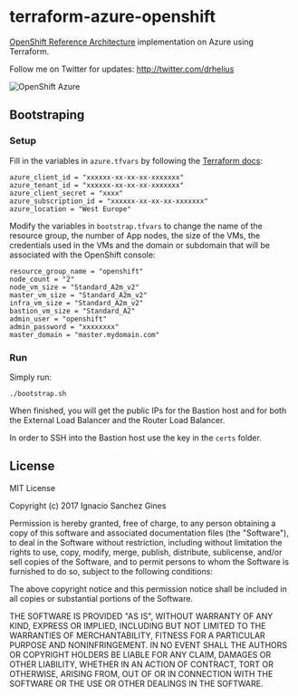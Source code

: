 terraform-azure-openshift
=========================

[OpenShift Reference Architecture](https://access.redhat.com/documentation/en-us/reference_architectures/2017/html-single/deploying_red_hat_openshift_container_platform_3.5_on_microsoft_azure/) implementation on Azure using Terraform. 

Follow me on Twitter for updates: http://twitter.com/drhelius

![OpenShift Azure](https://blog.openshift.com/wp-content/uploads/refarch-ocp-on-azure-v3.png)

Bootstraping
------------
### Setup
Fill in the variables in ```azure.tfvars``` by following the [Terraform docs](https://www.terraform.io/docs/providers/azurerm/index.html#creating-credentials):

```
azure_client_id = "xxxxxx-xx-xx-xx-xxxxxxx"  
azure_tenant_id = "xxxxxx-xx-xx-xx-xxxxxxx"  
azure_client_secret = "xxxx"  
azure_subscription_id = "xxxxxx-xx-xx-xx-xxxxxxx"
azure_location = "West Europe"
```

Modify the variables in ```bootstrap.tfvars``` to change the name of the resource group, the number of App nodes, the size of the VMs, the credentials used in the VMs and the domain or subdomain that will be associated with the OpenShift console:

```
resource_group_name = "openshift"
node_count = "2"
node_vm_size = "Standard_A2m_v2"
master_vm_size = "Standard_A2m_v2"
infra_vm_size = "Standard_A2m_v2"
bastion_vm_size = "Standard_A2"
admin_user = "openshift"
admin_password = "xxxxxxxx"
master_domain = "master.mydomain.com"
```

### Run

Simply run:
```
./bootstrap.sh
```
When finished, you will get the public IPs for the Bastion host and for both the External Load Balancer and the Router Load Balancer.

In order to SSH into the Bastion host use the key in the ```certs``` folder.

License
-------
MIT License

Copyright (c) 2017 Ignacio Sanchez Gines

Permission is hereby granted, free of charge, to any person obtaining a copy
of this software and associated documentation files (the "Software"), to deal
in the Software without restriction, including without limitation the rights
to use, copy, modify, merge, publish, distribute, sublicense, and/or sell
copies of the Software, and to permit persons to whom the Software is
furnished to do so, subject to the following conditions:

The above copyright notice and this permission notice shall be included in all
copies or substantial portions of the Software.

THE SOFTWARE IS PROVIDED "AS IS", WITHOUT WARRANTY OF ANY KIND, EXPRESS OR
IMPLIED, INCLUDING BUT NOT LIMITED TO THE WARRANTIES OF MERCHANTABILITY,
FITNESS FOR A PARTICULAR PURPOSE AND NONINFRINGEMENT. IN NO EVENT SHALL THE
AUTHORS OR COPYRIGHT HOLDERS BE LIABLE FOR ANY CLAIM, DAMAGES OR OTHER
LIABILITY, WHETHER IN AN ACTION OF CONTRACT, TORT OR OTHERWISE, ARISING FROM,
OUT OF OR IN CONNECTION WITH THE SOFTWARE OR THE USE OR OTHER DEALINGS IN THE
SOFTWARE.
